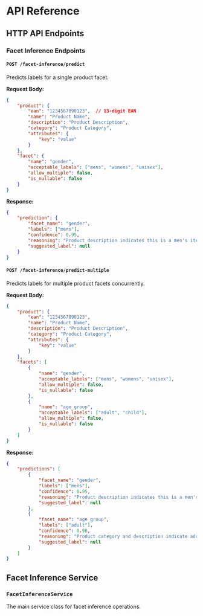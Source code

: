 # API Reference

## HTTP API Endpoints

### Facet Inference Endpoints

#### `POST /facet-inference/predict`

Predicts labels for a single product facet.

**Request Body:**
```json
{
    "product": {
        "ean": "1234567890123",  // 13-digit EAN
        "name": "Product Name",
        "description": "Product Description",
        "category": "Product Category",
        "attributes": {
            "key": "value"
        }
    },
    "facet": {
        "name": "gender",
        "acceptable_labels": ["mens", "womens", "unisex"],
        "allow_multiple": false,
        "is_nullable": false
    }
}
```

**Response:**
```json
{
    "prediction": {
        "facet_name": "gender",
        "labels": ["mens"],
        "confidence": 0.95,
        "reasoning": "Product description indicates this is a men's item",
        "suggested_label": null
    }
}
```

#### `POST /facet-inference/predict-multiple`

Predicts labels for multiple product facets concurrently.

**Request Body:**
```json
{
    "product": {
        "ean": "1234567890123",
        "name": "Product Name",
        "description": "Product Description",
        "category": "Product Category",
        "attributes": {
            "key": "value"
        }
    },
    "facets": [
        {
            "name": "gender",
            "acceptable_labels": ["mens", "womens", "unisex"],
            "allow_multiple": false,
            "is_nullable": false
        },
        {
            "name": "age_group",
            "acceptable_labels": ["adult", "child"],
            "allow_multiple": false,
            "is_nullable": false
        }
    ]
}
```

**Response:**
```json
{
    "predictions": [
        {
            "facet_name": "gender",
            "labels": ["mens"],
            "confidence": 0.95,
            "reasoning": "Product description indicates this is a men's item",
            "suggested_label": null
        },
        {
            "facet_name": "age_group",
            "labels": ["adult"],
            "confidence": 0.98,
            "reasoning": "Product category and description indicate adult sizing",
            "suggested_label": null
        }
    ]
}
```

## Facet Inference Service

### `FacetInferenceService`

The main service class for facet inference operations.

```